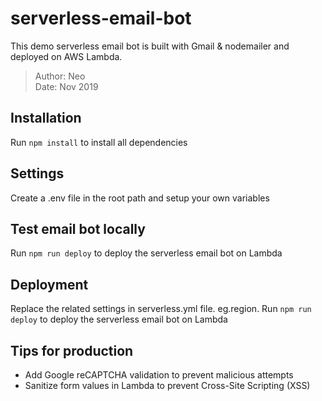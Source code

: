 # serverless-email-bot
This demo serverless email bot is built with Gmail & nodemailer and deployed on AWS Lambda.

> Author: Neo  
> Date: Nov 2019

## Installation
Run `npm install` to install all dependencies

## Settings
Create a .env file in the root path and setup your own variables

## Test email bot locally
Run `npm run deploy` to deploy the serverless email bot on Lambda

## Deployment
Replace the related settings in serverless.yml file. eg.region. Run `npm run deploy` to deploy the serverless email bot on Lambda

## Tips for production 
- Add Google reCAPTCHA validation to prevent malicious attempts
- Sanitize form values in Lambda to prevent Cross-Site Scripting (XSS)
